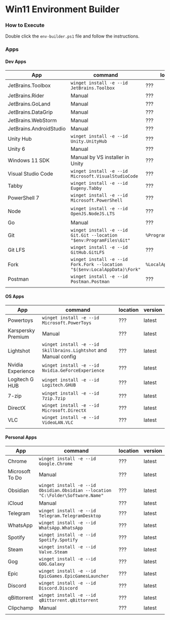 # Win11 Environment Builder

### How to Execute
Double click the `env-builder.ps1` file and follow the instructions.

### Apps
#### Dev Apps
| App | command | location | version |
| --- | --- | --- | --- |
| JetBrains.Toolbox | `winget install -e --id JetBrains.Toolbox` | ??? | latest |
| JetBrains.Rider | Manual | ??? | latest |
| JetBrains.GoLand | Manual | ??? | latest |
| JetBrains.DataGrip | Manual | ??? | latest |
| JetBrains.WebStorm | Manual | ??? | latest |
| JetBrains.AndroidStudio | Manual | ??? | latest |
| Unity Hub | `winget install -e --id Unity.UnityHub` | ??? | latest |
| Unity 6 | Manual | ??? | 6 |
| Windows 11 SDK | Manual by VS installer in Unity | ??? | latest |
| Visual Studio Code | `winget install -e --id Microsoft.VisualStudioCode` | ??? | latest |
| Tabby | `winget install -e --id Eugeny.Tabby` | ??? | latest |
| PowerShell 7 | `winget install -e --id Microsoft.PowerShell` | ??? | latest |
| Node | `winget install -e --id OpenJS.NodeJS.LTS` | ??? | latest LTS |
| Go | Manual | ??? | latest |
| Git | `winget install -e --id Git.Git --location "$env:ProgramFiles\Git"` | `%ProgramFiles%\Git` | latest |
| Git LFS | `winget install -e --id GitHub.GitLFS` | ??? | latest |
| Fork | `winget install -e --id Fork.Fork --location "$($env:LocalAppData)\Fork"` | `%LocalAppData%\Fork` | latest |
| Postman | `winget install -e --id Postman.Postman` | ??? | latest |
|  |  |  |  |


#### OS Apps
| App | command | location | version |
| --- | --- | --- | --- |
| Powertoys | `winget install -e --id Microsoft.PowerToys` | ??? | latest |
| Karspersky Premium | Manual | ??? | latest |
| Lightshot | `winget install -e --id Skillbrains.Lightshot` and Manual config | ??? | latest |
| Nvidia Experience | `winget install -e --id Nvidia.GeForceExperience` | ??? | latest |
| Logitech G HUB | `winget install -e --id Logitech.GHUB` | ??? | latest |
| 7-zip | `winget install -e --id 7zip.7zip` | ??? | latest |
| DirectX | `winget install -e --id Microsoft.DirectX` | ??? | latest |
| VLC | `winget install -e --id VideoLAN.VLC` | ??? | latest |
|  |  |  |  |

#### Personal Apps
| App | command | location | version |
| --- | --- | --- | --- |
| Chrome | `winget install -e --id Google.Chrome` | ??? | latest |
| Microsoft To Do | Manual | ??? | latest |
| Obsidian | `winget install -e --id Obsidian.Obsidian --location "C:\Folder\Software.Name"`  | ??? | latest |
| iCloud | Manual | ??? | latest |
| Telegram | `winget install -e --id Telegram.TelegramDesktop` | ??? | latest |
| WhatsApp | `winget install -e --id WhatsApp.WhatsApp` | ??? | latest |
| Spotify | `winget install -e --id Spotify.Spotify` | ??? | latest |
| Steam | `winget install -e --id Valve.Steam` | ??? | latest |
| Gog | `winget install -e --id GOG.Galaxy` | ??? | latest |
| Epic | `winget install -e --id EpicGames.EpicGamesLauncher` | ??? | latest |
| Discord | `winget install -e --id Discord.Discord` | ??? | latest |
| qBittorrent | `winget install -e --id qBittorrent.qBittorrent` | ??? | latest |
| Clipchamp | Manual | ??? | latest |
|  |  |  |  |